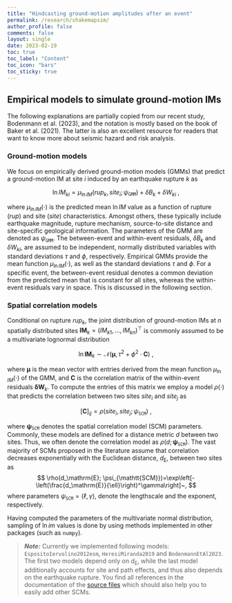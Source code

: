 ```yaml
---
title: "Hindcasting ground-motion amplitudes after an event"
permalink: /research/shakemapsim/
author_profile: false
comments: false
layout: single
date: 2023-02-19
toc: true
toc_label: "Content"
toc_icon: "bars"  
toc_sticky: true 
---
```


## Empirical models to simulate ground-motion IMs 

The following explanations are partially copied from our recent study, Bodenmann et al. (2023), and the notation is mostly based on the book of Baker et al. (2021). The latter is also an excellent resource for readers that want to know more about seismic hazard and risk analysis.

### Ground-motion models

We focus on empirically derived ground-motion models (GMMs) that predict a ground-motion IM at site $i$ induced by an earthquake rupture $k$ as

$$ \ln \textit{IM}_{ki} = \mu_{\ln IM}(rup_k, site_i; \psi_{\mathtt{GMM}}) + \delta B_k + \delta W_{ki}~, $$

where $\mu_{\ln \textit{IM}}(\cdot)$ is the predicted mean $\ln {\textit{IM}}$ value as a function of rupture ($rup$) and site ($site$) characteristics. Amongst others, these typically include earthquake magnitude, rupture mechanism, source-to-site distance and site-specific geological information. The parameters of the GMM are denoted as $\psi_{\mathtt{GMM}}$. The between-event and within-event residuals, $\delta B_k$ and $\delta W_{ki}$, are assumed to be independent, normally distributed variables with standard deviations $\tau$ and $\phi$, respectively. Empirical GMMs provide the mean function $\mu_{\ln \textit{IM}}(\cdot)$, as well as the standard deviations $\tau$ and $\phi$. For a specific event, the between-event residual denotes a common deviation from the predicted mean that is constant for all sites, whereas the within-event residuals vary in space. This is discussed in the following section. 

### Spatial correlation models

Conditional on rupture $rup_k$, the joint distribution of ground-motion IMs at $n$ spatially distributed sites $\mathbf{IM}_k=(\textit{IM}_{k1},\ldots,\textit{IM}_{kn})^\top$ is commonly assumed to be a multivariate lognormal distribution 

$$ \ln{\mathbf{IM}_k} \sim \mathcal{N}(\boldsymbol{\mu},\tau^2 + \phi^2 \cdot \mathbf{C} )~, $$

where $\boldsymbol{\mu}$ is the mean vector with entries derived from the mean function $\mu_{\ln \textit{IM}}(\cdot)$ of the GMM, and $\mathbf{C}$ is the correlation matrix of the within-event residuals $\boldsymbol{\delta} \mathbf{W}_{k}$. To compute the entries of this matrix we employ a model $\rho(\cdot)$ that predicts the correlation between two sites $site_i$ and $site_j$ as 

$$ [\mathbf{C}]_{ij}=\rho(site_i,site_j; \psi_{\mathtt{SCM}})~, $$

where $\boldsymbol{\psi}_{\mathtt{SCM}}$ denotes the spatial correlation model (SCM) parameters. Commonly, these models are defined for a distance metric $d$ between two sites. Thus, we often denote the correlation model as $\rho(d; \boldsymbol{\psi}_{\mathtt{SCM}})$. The vast majority of SCMs proposed in the literature assume that correlation decreases exponentially with the Euclidean distance, $d_\mathrm{E}$, between two sites as
$$
\rho(d_\mathrm{E}; \psi_{\mathtt{SCM}})=\exp\left[- \left(\frac{d_\mathrm{E}}{\ell}\right)^\gamma\right]~,
$$
where parameters $\psi_{\mathtt{SCM}}=(\ell,\gamma)$, denote the lengthscale and the exponent, respectively. 

Having computed the parameters of the multivariate normal distribution, sampling of $\ln im$ values is done by using methods implemented in other packages (such as `numpy`). 

> **_Note:_** Currently we implemented following models: `EspositoIervolino2012esm`, `HeresiMiranda2019` and `BodenmannEtAl2023`. The first two models depend only on $d_\mathrm{E}$, while the last model additionally accounts for site and path effects, and thus also depends on the earthquake rupture. You find all references in the documentation of the [source files](modules/spatialcorrelation.py) which should also help you to easily add other SCMs.
